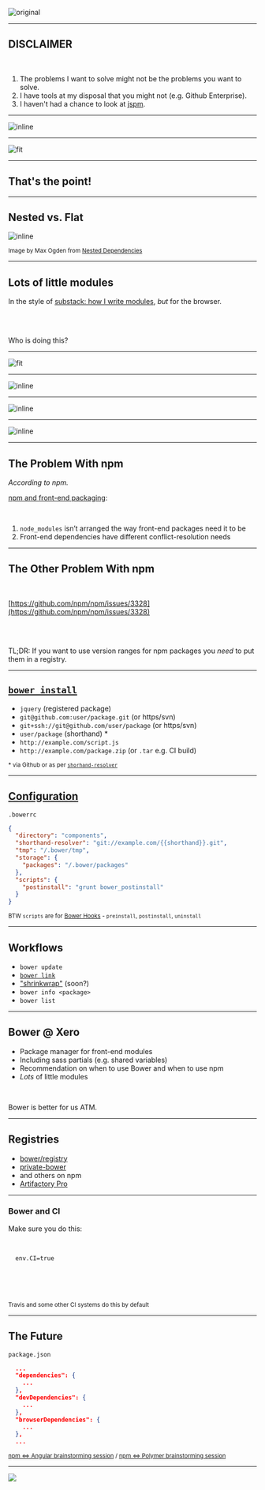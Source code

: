 ![original](./bower-logo.png)

---

## DISCLAIMER

<br/>

1. The problems I want to solve might not be the problems you want to solve.
1. I have tools at my disposal that you might not (e.g. Github Enterprise).
1. I haven't had a chance to look at [jspm](http://jspm.io/).

---

![inline](bower-is-a-cancer.png)

---

![fit](build-error.png)

---

## That's the point!

---

## Nested vs. Flat

![inline](./flat-vs-nested-deps.png)

<sub>Image by Max Ogden from [Nested Dependencies](http://maxogden.com/nested-dependencies.html)</sub>

---

## Lots of little modules

In the style of [substack: how I write modules](http://substack.net/how_I_write_modules), _but_ for the browser.

<br/>
<br/>

Who is doing this?

---

![fit](http://blog.cubettech.com/wp-content/uploads/2014/11/Capture.png)

---

![inline](./question.png)

---

![inline](./rob-dodson.png)

---

![inline](./addy-osmani.png)

---

## The Problem With npm

*According to npm.*

[npm and front-end packaging](http://blog.npmjs.org/post/101775448305/npm-and-front-end-packaging):

<br/>

1. `node_modules` isn’t arranged the way front-end packages need it to be
1. Front-end dependencies have different conflict-resolution needs

---

## The Other Problem With npm

<br/>

[https://github.com/npm/npm/issues/3328](https://github.com/npm/npm/issues/3328)

<br/>
<br/>

TL;DR: If you want to use version ranges for npm packages
you _need_ to put them in a registry.

---

## [`bower install`](http://bower.io/docs/api/#install)

* `jquery` (registered package)
* `git@github.com:user/package.git` (or https/svn)
* `git+ssh://git@github.com/user/package` (or https/svn)
* `user/package` (shorthand) *
* `http://example.com/script.js`
* `http://example.com/package.zip` (or `.tar` e.g. CI build)

<sub>\* via Github or as per [`shorhand-resolver`](http://bower.io/docs/config/#shorthand-resolver)</sub>

---

## [Configuration](http://bower.io/docs/config/)

`.bowerrc`

```json
{
  "directory": "components",
  "shorthand-resolver": "git://example.com/{{shorthand}}.git",
  "tmp": "/.bower/tmp",
  "storage": {
    "packages": "/.bower/packages"
  },
  "scripts": {
    "postinstall": "grunt bower_postinstall"
  }
}
```

<sub>BTW `scripts` are for [Bower Hooks](https://github.com/bower/bower/blob/master/HOOKS.md) - `preinstall`, `postinstall`, `uninstall`</sub>

---

## Workflows

* `bower update`
* [`bower link`](https://oncletom.io/2013/live-development-bower-component/)
* ["shrinkwrap"](https://github.com/bower/bower/pull/1748) (soon?)
* `bower info <package>`
* `bower list`

---

## Bower @ Xero

* Package manager for front-end modules
* Including sass partials (e.g. shared variables)
* Recommendation on when to use Bower and when to use npm
* *Lots* of little modules

<br/>

Bower is better for us ATM.

---

## Registries

* [bower/registry](https://github.com/bower/registry)
* [private-bower](https://www.npmjs.com/package/private-bower)
* and others on npm
* [Artifactory Pro](http://www.jfrog.com/artifactory/features/#addon-bower)

---

### Bower and CI

Make sure you do this:

<br/>

```bash
  env.CI=true
```

<br/>
<br/>
<br/>

<sub>Travis and some other CI systems do this by default</sub>

---

## The Future

`package.json`

```json
  ...
  "dependencies": {
    ...
  },
  "devDependencies": {
    ...
  },
  "browserDependencies": {
    ...
  },
  ...
```

<sub>[npm ⇔ Angular brainstorming session](https://github.com/npm/npm/wiki/npm%E2%87%94Angular-brainstorming-session) / [npm ⇔ Polymer brainstorming session](https://github.com/npm/npm/wiki/npm-%E2%87%94-Polymer-brainstorming-session)</sub>

---

![](https://www.youtube.com/watch?v=HO1dqfQsAuY)
